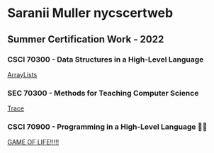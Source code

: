 # Saranii Muller nycscertweb
## Summer Certification Work - 2022
### CSCI 70300 - Data Structures in a High-Level Language
[ArrayLists](https://github.com/hunter-teacher-cert/cohort-3-summer-work-saraniim/blob/master/ds/arraylists/AlPractice.java)
### SEC 70300 - Methods for Teaching Computer Science
[Trace](https://github.com/hunter-teacher-cert/cohort-3-summer-work-saraniim/blob/master/methods/03_trace.txt)
### CSCI 70900 - Programming in a High-Level Language 🐱‍🚀
[GAME OF LIFE!!!!!](https://github.com/hunter-teacher-cert/cohort-3-summer-work-saraniim/blob/master/programming/3/Cgol.java)
